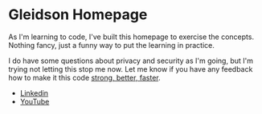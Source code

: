 # Gleidson Homepage
As I'm learning to code, I've built this homepage to exercise the concepts. Nothing fancy, just a funny way to put the learning in practice.


I do have some questions about privacy and security as I'm going, but I'm trying not letting this stop me now.
Let me know if you have any feedback how to make it this code [strong, better, faster](https://youtu.be/gAjR4_CbPpQ).


- [Linkedin](https://www.linkedin.com/in/gleidsonlm)
- [YouTube](http://youtube.com/gleidsonlm)
